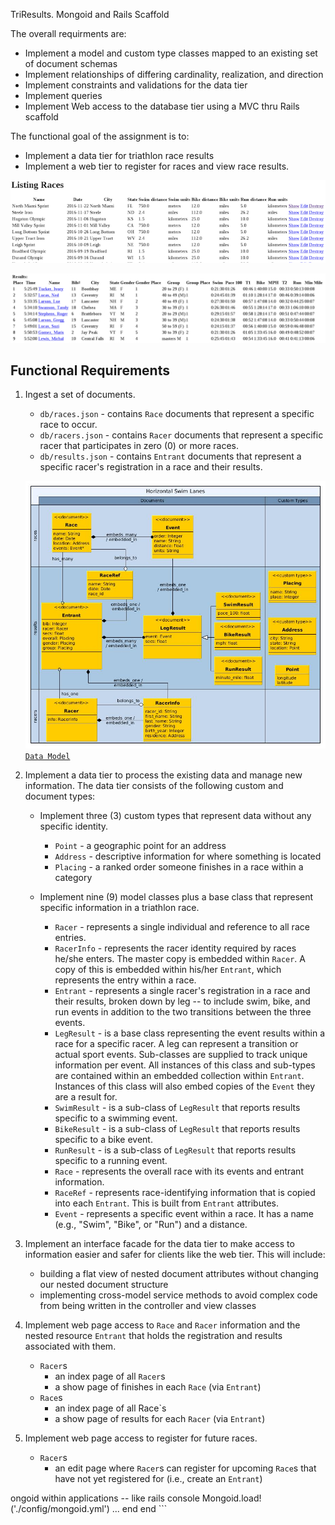 TriResults. Mongoid and Rails Scaffold

The overall requirments are:

  * Implement a model and custom type classes mapped to an existing 
  set of document schemas
  * Implement relationships of differing cardinality, realization, 
  and direction
  * Implement constraints and validations for the data tier
  * Implement queries
  * Implement Web access to the database tier using a MVC thru Rails
  scaffold

The functional goal of the assignment is to:

  * Implement a data tier for triathlon race results
  * Implement a web tier to register for races and view race results.


![Races](docs/races.png)

![Race Results](docs/race-results.png)

## Functional Requirements

1. Ingest a set of documents.

    * `db/races.json` - contains `Race` documents that represent a specific race
    to occur.
    * `db/racers.json` - contains `Racer` documents that represent a specific
    racer that participates in zero (0) or more races.
    * `db/results.json` - contains `Entrant` documents that represent a specific 
    racer's registration in a race and their results.

	![`Data Model`](docs/module3-summative-drawing.jpg)
	[`Data Model`](docs/module3-summative-drawing.jpg)

2. Implement a data tier to process the existing data and manage new information.
The data tier consists of the following custom and document types:

    * Implement three (3) custom types that represent data without any specific
    identity.

        * `Point` - a geographic point for an address
        * `Address` - descriptive information for where something is located
        * `Placing` - a ranked order someone finishes in a race within a category

    * Implement nine (9) model classes plus a base class that represent
    specific information in a triathlon race.
    	
    	* `Racer` - represents a single individual and reference to all race entries.
    	* `RacerInfo` - represents the racer identity required by races he/she enters. The master copy 		is embedded within `Racer`. A copy of this is embedded within his/her `Entrant`, which 		represents the entry within a race.
    	* `Entrant` - represents a single racer's registration in a race and their results,
 		broken down by leg -- to include swim, bike, and run events in addition to 
 		the two transitions between the three events. 
		* `LegResult` - is a base class representing the event results within a race for a specific 		racer. A leg can represent a transition or actual sport events. Sub-classes are supplied to track 		unique information per event. All instances of this class and sub-types are contained within an 		embedded collection within `Entrant`. Instances of this class will also embed copies of the 		`Event` they are a result for.
		* `SwimResult` - is a sub-class of `LegResult` that reports results specific to a swimming event.
		* `BikeResult` - is a sub-class of `LegResult` that reports results specific to a bike event.
		* `RunResult` - is a sub-class of `LegResult` that reports results specific to a running event.
		* `Race` - represents the overall race with its events and entrant information.
		* `RaceRef` - represents race-identifying information that is copied into each `Entrant`. This is 		built from `Entrant` attributes.
		* `Event` - represents a specific event within a race. It has a name (e.g., "Swim", "Bike", or 		"Run") and a distance.
    	
		       
3. Implement an interface facade for the data tier to make access to 
information easier and safer for clients like the web tier. This
will include:

    * building a flat view of nested document attributes without
    changing our nested document structure
    * implementing cross-model service methods to avoid complex
    code from being written in the controller and view classes

4. Implement web page access to `Race` and `Racer` information and
the nested resource `Entrant` that holds the registration and results
associated with them.

    * `Racer`s
        - an index page of all `Racer`s
        - a show page of finishes in each `Race` (via `Entrant`)
    * `Race`s
        - an index page of all Race`s
        - a show page of results for each `Racer` (via `Entrant`)

5. Implement web page access to register for future races.

    * `Racer`s
        - an edit page where `Racer`s can register for upcoming
        `Race`s that have not yet registered for (i.e., create
        an `Entrant`)

ongoid within applications -- like rails console
    	    Mongoid.load!('./config/mongoid.yml')
    		...
    	   end
    	end
    	```

